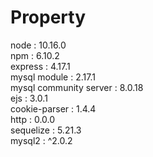 # Property

node : 10.16.0<br>
npm : 6.10.2<br>
express : 4.17.1<br>
mysql module : 2.17.1<br>
mysql community server : 8.0.18<br>
ejs : 3.0.1<br>
cookie-parser : 1.4.4<br>
http : 0.0.0<br>
sequelize : 5.21.3<br>
mysql2 : ^2.0.2
